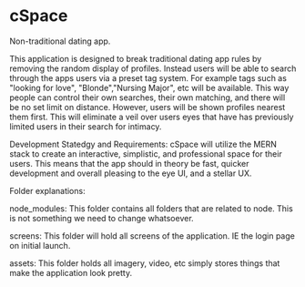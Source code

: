 # cSpace

Non-traditional dating app.

This application is designed to break traditional dating app rules by removing the random
display of profiles. Instead users will be able to search through the apps users via a preset
tag system. For example tags such as "looking for love", "Blonde","Nursing Major", etc will
be available. This way people can control their own searches, their own matching, and there
will be no set limit on distance. However, users will be shown profiles nearest them first.
This will eliminate a veil over users eyes that have has previously limited users in their
search for intimacy.

Development Statedgy and Requirements:
cSpace will utilize the MERN stack to create an interactive, simplistic, and professional
space for their users. This means that the app should in theory be fast, quicker development
and overall pleasing to the eye UI, and a stellar UX.

Folder explanations:

node_modules: This folder contains all folders that are related to node. This is not something we
need to change whatsoever.

screens: This folder will hold all screens of the application. IE the login page on initial launch.

assets: This folder holds all imagery, video, etc simply stores things that make the application look pretty.
